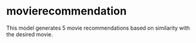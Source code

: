 # movierecommendation
This model generates 5 movie recommendations based on similarity with the desired movie.
